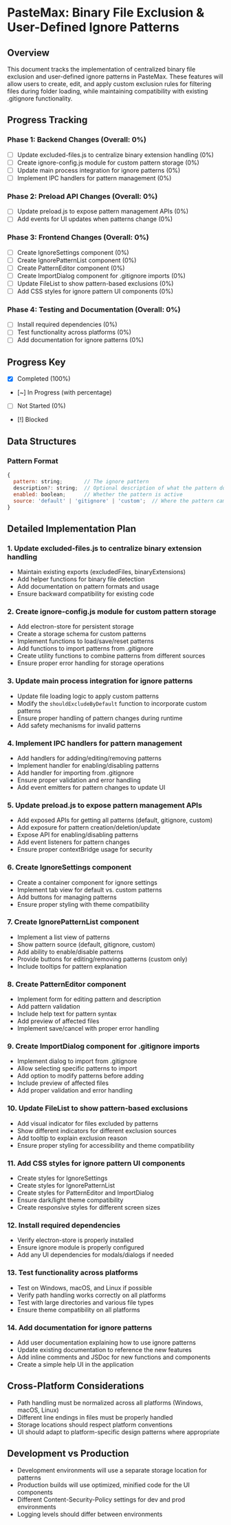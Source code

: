 # PasteMax: Binary File Exclusion & User-Defined Ignore Patterns

## Overview
This document tracks the implementation of centralized binary file exclusion and user-defined ignore patterns in PasteMax. These features will allow users to create, edit, and apply custom exclusion rules for filtering files during folder loading, while maintaining compatibility with existing .gitignore functionality.

## Progress Tracking

### Phase 1: Backend Changes (Overall: 0%)

- [ ] Update excluded-files.js to centralize binary extension handling (0%)
- [ ] Create ignore-config.js module for custom pattern storage (0%)
- [ ] Update main process integration for ignore patterns (0%)
- [ ] Implement IPC handlers for pattern management (0%)

### Phase 2: Preload API Changes (Overall: 0%)

- [ ] Update preload.js to expose pattern management APIs (0%)
- [ ] Add events for UI updates when patterns change (0%)

### Phase 3: Frontend Changes (Overall: 0%)

- [ ] Create IgnoreSettings component (0%)
- [ ] Create IgnorePatternList component (0%)
- [ ] Create PatternEditor component (0%)
- [ ] Create ImportDialog component for .gitignore imports (0%)
- [ ] Update FileList to show pattern-based exclusions (0%)
- [ ] Add CSS styles for ignore pattern UI components (0%)

### Phase 4: Testing and Documentation (Overall: 0%)

- [ ] Install required dependencies (0%)
- [ ] Test functionality across platforms (0%)
- [ ] Add documentation for ignore patterns (0%)

## Progress Key
- [x] Completed (100%)
- [~] In Progress (with percentage)
- [ ] Not Started (0%)
- [!] Blocked

## Data Structures

### Pattern Format
```javascript
{
  pattern: string;       // The ignore pattern
  description?: string;  // Optional description of what the pattern does
  enabled: boolean;      // Whether the pattern is active
  source: 'default' | 'gitignore' | 'custom';  // Where the pattern came from
}
```

## Detailed Implementation Plan

### 1. Update excluded-files.js to centralize binary extension handling
- Maintain existing exports (excludedFiles, binaryExtensions)
- Add helper functions for binary file detection
- Add documentation on pattern formats and usage
- Ensure backward compatibility for existing code

### 2. Create ignore-config.js module for custom pattern storage
- Add electron-store for persistent storage
- Create a storage schema for custom patterns
- Implement functions to load/save/reset patterns
- Add functions to import patterns from .gitignore
- Create utility functions to combine patterns from different sources
- Ensure proper error handling for storage operations

### 3. Update main process integration for ignore patterns
- Update file loading logic to apply custom patterns
- Modify the `shouldExcludeByDefault` function to incorporate custom patterns
- Ensure proper handling of pattern changes during runtime
- Add safety mechanisms for invalid patterns

### 4. Implement IPC handlers for pattern management
- Add handlers for adding/editing/removing patterns
- Implement handler for enabling/disabling patterns
- Add handler for importing from .gitignore
- Ensure proper validation and error handling
- Add event emitters for pattern changes to update UI

### 5. Update preload.js to expose pattern management APIs
- Add exposed APIs for getting all patterns (default, gitignore, custom)
- Add exposure for pattern creation/deletion/update
- Expose API for enabling/disabling patterns
- Add event listeners for pattern changes
- Ensure proper contextBridge usage for security

### 6. Create IgnoreSettings component
- Create a container component for ignore settings
- Implement tab view for default vs. custom patterns
- Add buttons for managing patterns
- Ensure proper styling with theme compatibility

### 7. Create IgnorePatternList component
- Implement a list view of patterns
- Show pattern source (default, gitignore, custom)
- Add ability to enable/disable patterns
- Provide buttons for editing/removing patterns (custom only)
- Include tooltips for pattern explanation

### 8. Create PatternEditor component
- Implement form for editing pattern and description
- Add pattern validation
- Include help text for pattern syntax
- Add preview of affected files
- Implement save/cancel with proper error handling

### 9. Create ImportDialog component for .gitignore imports
- Implement dialog to import from .gitignore
- Allow selecting specific patterns to import
- Add option to modify patterns before adding
- Include preview of affected files
- Add proper validation and error handling

### 10. Update FileList to show pattern-based exclusions
- Add visual indicator for files excluded by patterns
- Show different indicators for different exclusion sources
- Add tooltip to explain exclusion reason
- Ensure proper styling for accessibility and theme compatibility

### 11. Add CSS styles for ignore pattern UI components
- Create styles for IgnoreSettings
- Create styles for IgnorePatternList
- Create styles for PatternEditor and ImportDialog
- Ensure dark/light theme compatibility
- Create responsive styles for different screen sizes

### 12. Install required dependencies
- Verify electron-store is properly installed
- Ensure ignore module is properly configured
- Add any UI dependencies for modals/dialogs if needed

### 13. Test functionality across platforms
- Test on Windows, macOS, and Linux if possible
- Verify path handling works correctly on all platforms
- Test with large directories and various file types
- Ensure theme compatibility on all platforms

### 14. Add documentation for ignore patterns
- Add user documentation explaining how to use ignore patterns
- Update existing documentation to reference the new features
- Add inline comments and JSDoc for new functions and components
- Create a simple help UI in the application

## Cross-Platform Considerations
- Path handling must be normalized across all platforms (Windows, macOS, Linux)
- Different line endings in files must be properly handled
- Storage locations should respect platform conventions
- UI should adapt to platform-specific design patterns where appropriate

## Development vs Production
- Development environments will use a separate storage location for patterns
- Production builds will use optimized, minified code for the UI components
- Different Content-Security-Policy settings for dev and prod environments
- Logging levels should differ between environments
